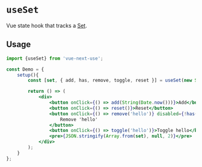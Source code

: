 # `useSet`

Vue state hook that tracks a [Set](https://developer.mozilla.org/en-US/docs/Web/JavaScript/Reference/Global_Objects/Set).

## Usage

```jsx
import {useSet} from 'vue-next-use';

const Demo = {
    setup(){
        const [set, { add, has, remove, toggle, reset }] = useSet(new Set(['hello']));

        return () => (
            <div>
                <button onClick={() => add(String(Date.now()))}>Add</button>
                <button onClick={() => reset()}>Reset</button>
                <button onClick={() => remove('hello')} disabled={!has('hello')}>
                    Remove 'hello'
                </button>
                <button onClick={() => toggle('hello')}>Toggle hello</button>
                <pre>{JSON.stringify(Array.from(set), null, 2)}</pre>
            </div>
        );
    }
};
```

